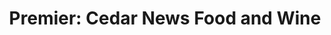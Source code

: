 ---
title: "Premier: Cedar News Food and Wine"
url: /kettering/premier-cedar-news-food-and-wine/
shop: Spirituosen
---